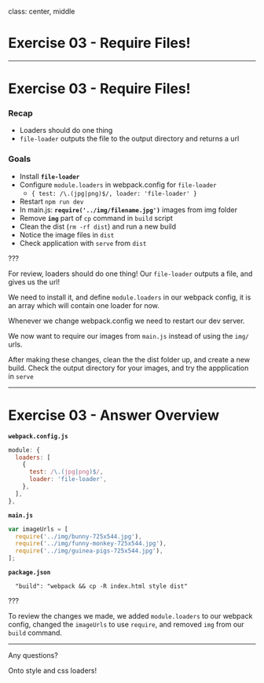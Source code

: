 class: center, middle

# Exercise 03 - Require Files!

---

# Exercise 03 - Require Files!

### Recap

- Loaders should do one thing
- `file-loader` outputs the file to the output directory and returns a url

### Goals

- Install **`file-loader`**
- Configure `module.loaders` in webpack.config for `file-loader`
  - `{ test: /\.(jpg|png)$/, loader: 'file-loader' }`
- Restart `npm run dev`
- In main.js: **`require('../img/filename.jpg')`** images from img folder
- Remove **`img`** part of `cp` command in `build` script
- Clean the dist (`rm -rf dist`) and run a new build
- Notice the image files in `dist`
- Check application with `serve` from `dist`

???

For review, loaders should do one thing!  Our `file-loader` outputs a file, and gives us the url!

We need to install it, and define `module.loaders` in our webpack config, it is an array which will contain one loader for now.

Whenever we change webpack.config we need to restart our dev server.

We now want to require our images from `main.js` instead of using the `img/` urls.

After making these changes, clean the the dist folder up, and create a new build.  Check the output directory for your images, and try the appplication in `serve`

---

# Exercise 03 - Answer Overview

**`webpack.config.js`**

```js
module: {
  loaders: [
    {
      test: /\.(jpg|png)$/,
      loader: 'file-loader',
    },
  ],
},
```

**`main.js`**

```js
var imageUrls = [
  require('../img/bunny-725x544.jpg'),
  require('../img/funny-monkey-725x544.jpg'),
  require('../img/guinea-pigs-725x544.jpg'),
];
```

**`package.json`**
```
  "build": "webpack && cp -R index.html style dist"
```

???

To review the changes we made, we added `module.loaders` to our webpack config, changed the `imageUrls` to use `require`, and removed `img` from our `build` command.

-------

Any questions?

Onto style and css loaders!
